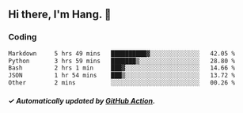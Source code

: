## Hi there, I'm Hang. 👋

### Coding

<!--START_SECTION:waka-->

```txt
Markdown     5 hrs 49 mins   ██████████▓░░░░░░░░░░░░░░   42.05 %
Python       3 hrs 59 mins   ███████▒░░░░░░░░░░░░░░░░░   28.80 %
Bash         2 hrs 1 min     ███▓░░░░░░░░░░░░░░░░░░░░░   14.66 %
JSON         1 hr 54 mins    ███▒░░░░░░░░░░░░░░░░░░░░░   13.72 %
Other        2 mins          ░░░░░░░░░░░░░░░░░░░░░░░░░   00.26 %
```

<!--END_SECTION:waka-->

##### ✓ Automatically updated by [GitHub Action](https://github.com/huhuhang/huhuhang/actions).
